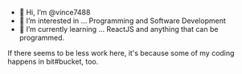 - 👋 Hi, I’m @vince7488
- 👀 I’m interested in ... Programming and Software Development
- 🌱 I’m currently learning ... ReactJS and anything that can be programmed.

If there seems to be less work here, it's because some of my coding happens in bit#bucket, too.

<!---
vince7488/vince7488 is a ✨ special ✨ repository because its `README.md` (this file) appears on your GitHub profile.
You can click the Preview link to take a look at your changes.
--->
